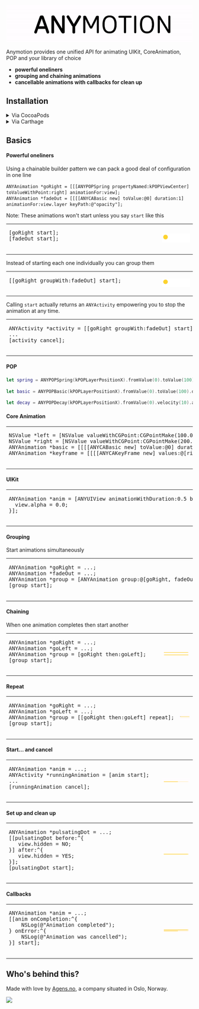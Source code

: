 ![Screenshot](/Meta/Readme/logo.gif)

Anymotion provides one unified API for animating UIKit, CoreAnimation, POP and your library of choice

- **powerful oneliners**
- **grouping and chaining animations**
- **cancellable animations with callbacks for clean up**

## Installation


<details>
<summary>Via CocoaPods</summary>

If you're using CocoaPods, you can simply add to your `Podfile`:

```ruby
pod "Anymotion"
```

This will download the `Anymotion` and dependencies in `Pods/` during your next `pod install` exection. You may have to say `pod repo update` first.

##### Import in swift
```swift
import Anymotion
```

##### Import in Objective-C
```objc
#import <Anymotion/Anymotion.h>
```

</details>

<details>
<summary>Via Carthage</summary>

To install SwiftGen via [Carthage](https://github.com/Carthage/Carthage) add to your Cartfile:

```ruby
github "agensdev/anymotion"
```

##### Import in swift
```swift
import Anymotion
```

##### Import in Objective-C
```objc
#import <Anymotion/Anymotion.h>
```

</details>



## Basics

#### Powerful oneliners

Using a chainable builder pattern we can pack a good deal of configuration in one line

```objc
ANYAnimation *goRight = [[[ANYPOPSpring propertyNamed:kPOPViewCenter] toValueWithPoint:right] animationFor:view];
ANYAnimation *fadeOut = [[[[ANYCABasic new] toValue:@0] duration:1] animationFor:view.layer keyPath:@"opacity"];
```

Note: These animations won't start unless you say `start` like this

<table>
  <tr>
    <td width="400px"><div class="highlight"><pre>
[goRight start];
[fadeOut start];
    </pre></div></td>
    <td>
      <img src="/Meta/Readme/basics.gif?raw=true" alt="GIF" />
    </td>
  </tr>
</table>

Instead of starting each one individually you can group them 
<table>
  <tr>
    <td width="400px"><div class="highlight"><pre>
[[goRight groupWith:fadeOut] start];
    </pre></div></td>
    <td>
      <img src="/Meta/Readme/basics.gif?raw=true" alt="GIF" />
    </td>
  </tr>
</table>

Calling `start` actually returns an `ANYActivity` empowering you to stop the animation at any time.

<table>
  <tr>
    <td width="400px"><div class="highlight"><pre>
ANYActivity *activity = [[goRight groupWith:fadeOut] start];
...
[activity cancel];
    </pre></div></td>
    <td>
      <img src="/Meta/Readme/start_and_cancel.gif?raw=true" alt="GIF" />
    </td>
  </tr>
</table>


#### POP
```swift
let spring = ANYPOPSpring(kPOPLayerPositionX).fromValue(0).toValue(100).springSpeed(5).animation(for: foo)
```
```swift
let basic = ANYPOPBasic(kPOPLayerPositionX).fromValue(0).toValue(100).duration(2).animation(for: foo)
```
```swift
let decay = ANYPOPDecay(kPOPLayerPositionX).fromValue(0).velocity(10).animation(for: foo)
```


#### Core Animation
<table>
  <tr>
    <td width="400px"><div class="highlight"><pre>
NSValue *left = [NSValue valueWithCGPoint:CGPointMake(100.0, 100.0)];
NSValue *right = [NSValue valueWithCGPoint:CGPointMake(200.0, 100.0)];
ANYAnimation *basic = [[[[ANYCABasic new] toValue:@0] duration:2.0] animationFor:view.layer keyPath:@"opacity"];
ANYAnimation *keyframe = [[[[ANYCAKeyFrame new] values:@[right, left, right]] duration:1.0] animationFor:view.layer keyPath:@"position"];
    </pre></div></td>
    <td>
      <img src="/Meta/Readme/core_animation.gif?raw=true" alt="GIF" />
    </td>
  </tr>
</table>

#### UIKit

<table>
  <tr>
    <td width="400px"><div class="highlight"><pre>
ANYAnimation *anim = [ANYUIView animationWithDuration:0.5 block:^{
  view.alpha = 0.0;
}];
    </pre></div></td>
    <td>
      <img src="/Meta/Readme/uikit.gif?raw=true" alt="GIF" />
    </td>
  </tr>
</table>

#### Grouping

Start animations simultaneously

<table>
  <tr>
    <td width="400px"><div class="highlight"><pre>
ANYAnimation *goRight = ...;
ANYAnimation *fadeOut = ...;
ANYAnimation *group = [ANYAnimation group:@[goRight, fadeOut]];
[group start];
    </pre></div></td>
    <td>
      <img src="/Meta/Readme/group.gif?raw=true" alt="GIF" />
    </td>
  </tr>
</table>

#### Chaining

When one animation completes then start another

<table>
  <tr>
    <td width="400px"><div class="highlight"><pre>
ANYAnimation *goRight = ...;
ANYAnimation *goLeft = ...;
ANYAnimation *group = [goRight then:goLeft];
[group start];
    </pre></div></td>
    <td>
      <img src="/Meta/Readme/chain.gif?raw=true" alt="GIF" />
    </td>
  </tr>
</table>

#### Repeat

<table>
  <tr>
    <td width="400px"><div class="highlight"><pre>
ANYAnimation *goRight = ...;
ANYAnimation *goLeft = ...;
ANYAnimation *group = [[goRight then:goLeft] repeat];
[group start];
    </pre></div></td>
    <td>
      <img src="/Meta/Readme/chain_and_repeat.gif?raw=true" alt="GIF" />
    </td>
  </tr>
</table>

#### Start... and cancel

<table>
  <tr>
    <td width="400px"><div class="highlight"><pre>
ANYAnimation *anim = ...;
ANYActivity *runningAnimation = [anim start];
...
[runningAnimation cancel];
    </pre></div></td>
    <td>
      <img src="/Meta/Readme/start_and_cancel.gif?raw=true" alt="GIF" />
    </td>
  </tr>
</table>

#### Set up and clean up

<table>
  <tr>
    <td width="400px"><div class="highlight"><pre>
ANYAnimation *pulsatingDot = ...;
[[pulsatingDot before:^{
   view.hidden = NO;
}] after:^{
   view.hidden = YES;
}];
[pulsatingDot start];
    </pre></div></td>
    <td>
      <img src="/Meta/Readme/setup_and_clean_up.gif?raw=true" alt="GIF" />
    </td>
  </tr>
</table>

#### Callbacks

<table>
  <tr>
    <td width="400px"><div class="highlight"><pre>
ANYAnimation *anim = ...;
[[anim onCompletion:^{
    NSLog(@"Animation completed");
} onError:^{
    NSLog(@"Animation was cancelled");
}] start];
    </pre></div></td>
    <td>
      <img src="/Meta/Readme/callbacks.gif?raw=true" alt="GIF" />
    </td>
  </tr>
</table>



## Who's behind this?

Made with love by [Agens.no](http://agens.no/), a company situated in Oslo, Norway.

[<img src="http://static.agens.no/images/agens_logo_w_slogan_avenir_medium.png" width="340" />](http://agens.no/)
